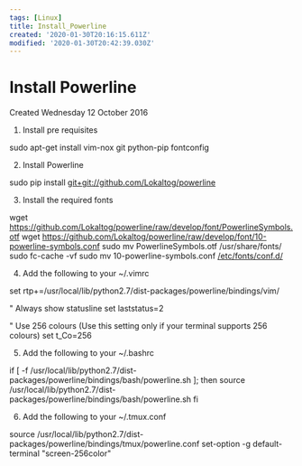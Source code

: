 ```yaml
---
tags: [Linux]
title: Install_Powerline
created: '2020-01-30T20:16:15.611Z'
modified: '2020-01-30T20:42:39.030Z'
---
```


# Install Powerline
Created Wednesday 12 October 2016


1. Install pre requisites


 sudo apt-get install vim-nox git python-pip fontconfig


2. Install Powerline


 sudo pip install <git+git://github.com/Lokaltog/powerline>


3. Install the required fonts


 wget <https://github.com/Lokaltog/powerline/raw/develop/font/PowerlineSymbols.otf>
 wget <https://github.com/Lokaltog/powerline/raw/develop/font/10-powerline-symbols.conf>
 sudo mv PowerlineSymbols.otf /usr/share/fonts/
 sudo fc-cache -vf
 sudo mv 10-powerline-symbols.conf [/etc/fonts/conf.d/](file:///etc/fonts/conf.d)


4. Add the following to your ~/.vimrc


 set rtp+=/usr/local/lib/python2.7/dist-packages/powerline/bindings/vim/

 " Always show statusline
 set laststatus=2

 " Use 256 colours (Use this setting only if your terminal supports 256 colours)
 set t_Co=256


5. Add the following to your ~/.bashrc


 if [ -f /usr/local/lib/python2.7/dist-packages/powerline/bindings/bash/powerline.sh ]; then
 source /usr/local/lib/python2.7/dist-packages/powerline/bindings/bash/powerline.sh
 fi


6. Add the following to your ~/.tmux.conf


 source /usr/local/lib/python2.7/dist-packages/powerline/bindings/tmux/powerline.conf
 set-option -g default-terminal "screen-256color"

